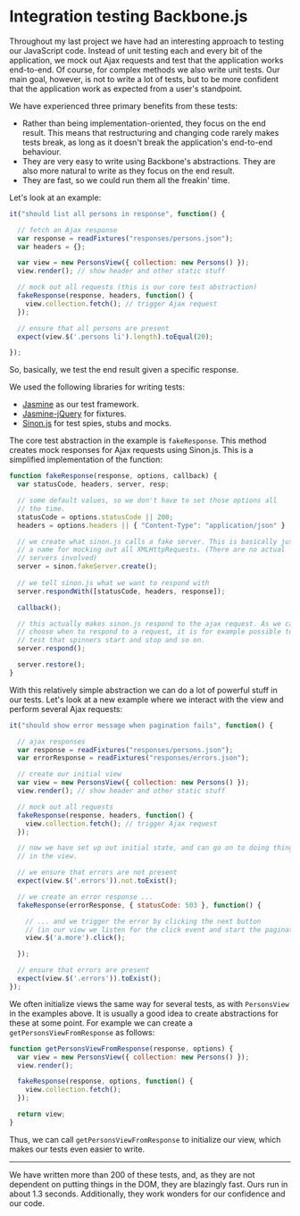 Integration testing Backbone.js
===============================

Throughout my last project we have had an interesting approach to
testing our JavaScript code. Instead of unit testing each and every bit
of the application, we mock out Ajax requests and test that the
application works end-to-end. Of course, for complex methods we also
write unit tests. Our main goal, however, is not to write a lot of
tests, but to be more confident that the application work as expected
from a user's standpoint.

We have experienced three primary benefits from these tests:

* Rather than being implementation-oriented, they focus on the end
  result. This means that restructuring and changing code rarely makes
  tests break, as long as it doesn't break the application's end-to-end
  behaviour.
* They are very easy to write using Backbone's abstractions. They are
  also more natural to write as they focus on the end result.
* They are fast, so we could run them all the freakin' time.

Let's look at an example:

```javascript
it("should list all persons in response", function() {

  // fetch an Ajax response
  var response = readFixtures("responses/persons.json");
  var headers = {};

  var view = new PersonsView({ collection: new Persons() });
  view.render(); // show header and other static stuff

  // mock out all requests (this is our core test abstraction)
  fakeResponse(response, headers, function() {
    view.collection.fetch(); // trigger Ajax request
  });

  // ensure that all persons are present
  expect(view.$('.persons li').length).toEqual(20);

});
```

So, basically, we test the end result given a specific response.

We used the following libraries for writing tests:

* [Jasmine](http://pivotal.github.com/jasmine/) as our test framework.
* [Jasmine-jQuery](https://github.com/velesin/jasmine-jquery) for
  fixtures.
* [Sinon.js](http://sinonjs.org/) for test spies, stubs and mocks.

The core test abstraction in the example is `fakeResponse`. This method
creates mock responses for Ajax requests using Sinon.js. This is a
simplified implementation of the function:

```javascript
function fakeResponse(response, options, callback) {
  var statusCode, headers, server, resp;

  // some default values, so we don't have to set those options all
  // the time.
  statusCode = options.statusCode || 200;
  headers = options.headers || { "Content-Type": "application/json" }

  // we create what sinon.js calls a fake server. This is basically just
  // a name for mocking out all XMLHttpRequests. (There are no actual
  // servers involved)
  server = sinon.fakeServer.create();
  
  // we tell sinon.js what we want to respond with
  server.respondWith([statusCode, headers, response]);

  callback();

  // this actually makes sinon.js respond to the ajax request. As we can
  // choose when to respond to a request, it is for example possible to
  // test that spinners start and stop and so on.
  server.respond();

  server.restore();
}
```

With this relatively simple abstraction we can do a lot of powerful
stuff in our tests. Let's look at a new example where we interact with
the view and perform several Ajax requests:

```javascript
it("should show error message when pagination fails", function() {

  // ajax responses
  var response = readFixtures("responses/persons.json");
  var errorResponse = readFixtures("responses/errors.json");

  // create our initial view
  var view = new PersonsView({ collection: new Persons() });
  view.render(); // show header and other static stuff

  // mock out all requests
  fakeResponse(response, headers, function() {
    view.collection.fetch(); // trigger Ajax request
  });

  // now we have set up out initial state, and can go on to doing things
  // in the view.

  // we ensure that errors are not present
  expect(view.$('.errors')).not.toExist();

  // we create an error response ...
  fakeResponse(errorResponse, { statusCode: 503 }, function() {

    // ... and we trigger the error by clicking the next button
    // (in our view we listen for the click event and start the pagination)
    view.$('a.more').click();

  });

  // ensure that errors are present
  expect(view.$('.errors')).toExist();
});
```

We often initialize views the same way for several tests, as with
`PersonsView` in the examples above. It is usually a good idea to create
abstractions for these at some point. For example we can create a
`getPersonsViewFromResponse` as follows:

```javascript
function getPersonsViewFromResponse(response, options) {
  var view = new PersonsView({ collection: new Persons() });
  view.render();

  fakeResponse(response, options, function() {
    view.collection.fetch();
  });

  return view;
}
```

Thus, we can call `getPersonsViewFromResponse` to initialize our view,
which makes our tests even easier to write.

---

We have written more than 200 of these tests, and, as they are not
dependent on putting things in the DOM, they are blazingly fast. Ours
run in about 1.3 seconds. Additionally, they work wonders for our
confidence and our code.

